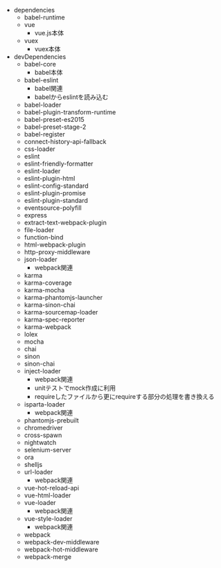 - dependencies
  - babel-runtime
  - vue
    - vue.js本体
  - vuex
    - vuex本体
- devDependencies
  - babel-core
    - babel本体
  - babel-eslint
    - babel関連
    - babelからeslintを読み込む
  - babel-loader
  - babel-plugin-transform-runtime
  - babel-preset-es2015
  - babel-preset-stage-2
  - babel-register
  - connect-history-api-fallback
  - css-loader
  - eslint
  - eslint-friendly-formatter
  - eslint-loader
  - eslint-plugin-html
  - eslint-config-standard
  - eslint-plugin-promise
  - eslint-plugin-standard
  - eventsource-polyfill
  - express
  - extract-text-webpack-plugin
  - file-loader
  - function-bind
  - html-webpack-plugin
  - http-proxy-middleware
  - json-loader
    - webpack関連
  - karma
  - karma-coverage
  - karma-mocha
  - karma-phantomjs-launcher
  - karma-sinon-chai
  - karma-sourcemap-loader
  - karma-spec-reporter
  - karma-webpack
  - lolex
  - mocha
  - chai
  - sinon
  - sinon-chai
  - inject-loader
    - webpack関連
    - unitテストでmock作成に利用
    - requireしたファイルから更にrequireする部分の処理を書き換える
  - isparta-loader
    - webpack関連
  - phantomjs-prebuilt
  - chromedriver
  - cross-spawn
  - nightwatch
  - selenium-server
  - ora
  - shelljs
  - url-loader
    - webpack関連
  - vue-hot-reload-api
  - vue-html-loader
  - vue-loader
    - webpack関連
  - vue-style-loader
    - webpack関連
  - webpack
  - webpack-dev-middleware
  - webpack-hot-middleware
  - webpack-merge